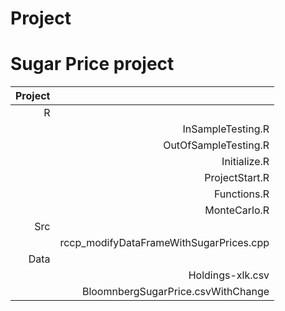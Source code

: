 # Project
# Sugar Price project

|Project |             |
------------:|------------:|
|R   |      |
|    | InSampleTesting.R|
|      |OutOfSampleTesting.R|
|      |Initialize.R|
|      |ProjectStart.R|
|      |Functions.R|
|      |MonteCarlo.R|
|Src    |           |
|      |rccp_modifyDataFrameWithSugarPrices.cpp|
|Data    |           |
|    |Holdings-xlk.csv |
|    | BloomnbergSugarPrice.csvWithChange|
